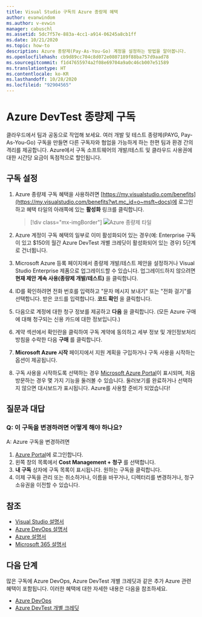 ```yaml
---
title: Visual Studio 구독의 Azure 종량제 혜택
author: evanwindom
ms.author: v-evwin
manager: cabuschl
ms.assetid: 5dc7f57e-883a-4cc1-a914-06245a8cb1ff
ms.date: 10/21/2020
ms.topic: how-to
description: Azure 종량제(Pay-As-You-Go) 계정을 설정하는 방법을 알아봅니다.
ms.openlocfilehash: cb9d89cc704c8d072e0807189f88ba757d9aad78
ms.sourcegitcommit: f1d47655974a2f08e69704a9a0c46cb007e51589
ms.translationtype: HT
ms.contentlocale: ko-KR
ms.lasthandoff: 10/28/2020
ms.locfileid: "92904565"
---
```

# <a name="azure-devtest-pay-as-you-go-subscriptions"></a>Azure DevTest 종량제 구독
클라우드에서 팀과 공동으로 작업해 보세요.  여러 개발 및 테스트 종량제(PAYG, Pay-As-You-Go) 구독을 만들면 다른 구독자와 협업을 가능하게 하는 한편 팀과 환경 간의 격리를 제공합니다.  Azure에서 구독 소프트웨어의 개발/테스트 및 클라우드 사용권에 대한 시간당 요금이 독점적으로 할인됩니다.

## <a name="set-up-a-subscription"></a>구독 설정
1. Azure 종량제 구독 혜택을 사용하려면 [https://my.visualstudio.com/benefits](https://my.visualstudio.com/benefits?wt.mc_id=o~msft~docs)에 로그인하고 혜택 타일의 아래쪽에 있는 **활성화** 링크를 클릭합니다.
   > [!div class="mx-imgBorder"]
   > ![Azure 종량제 타일](_img/vs-azure-payg/vs-azure-payg-tile.png "시작하려면 DevTest 종량제 구독 타일에서 '활성화'를 클릭합니다.")

2. Azure 계정이 구독 혜택의 일부로 이미 활성화되어 있는 경우(예: Enterprise 구독이 있고 $150의 월간 Azure DevTest 개별 크레딧이 활성화되어 있는 경우) 5단계로 건너뜁니다.

3. Microsoft Azure 등록 페이지에서 종량제 개발/테스트 제안을 설정하거나 Visual Studio Enterprise 제품으로 업그레이드할 수 있습니다.  업그레이드하지 않으려면 **현재 제안 계속 사용(종량제 개발/테스트)** 을 클릭합니다.

4. ID를 확인하려면 전화 번호를 입력하고 "문자 메시지 보내기" 또는 "전화 걸기"를 선택합니다.  받은 코드를 입력합니다.  **코드 확인** 을 클릭합니다.

5. 다음으로 계정에 대한 청구 정보를 제공하고 **다음** 을 클릭합니다.  (모든 Azure 구매에 대해 청구되는 신용 카드에 대한 정보입니다.)

6. 계약 섹션에서 확인란을 클릭하여 구독 계약에 동의하고 세부 정보 및 개인정보처리방침을 수락한 다음 **구매** 를 클릭합니다.

7. **Microsoft Azure 시작** 페이지에서 지원 계획을 구입하거나 구독 사용을 시작하는 옵션이 제공됩니다.

8. 구독 사용을 시작하도록 선택하는 경우 [Microsoft Azure Portal](https://portal.azure.com)이 표시되며, 처음 방문하는 경우 몇 가지 기능을 둘러볼 수 있습니다.  둘러보기를 완료하거나 선택하지 않으면 대시보드가 표시됩니다.  Azure를 사용할 준비가 되었습니다!

## <a name="frequently-asked-questions"></a>질문과 대답
### <a name="q--what-if-i-want-to-make-changes-to-this-subscription"></a>Q:  이 구독을 변경하려면 어떻게 해야 하나요?
A: Azure 구독을 변경하려면
1. [Azure Portal](https://portal.azure.com)에 로그인합니다.
2. 왼쪽 창의 목록에서 **Cost Management + 청구** 를 선택합니다.
3. **내 구독** 상자에 구독 목록이 표시됩니다. 원하는 구독을 클릭합니다.
4. 이제 구독을 관리 또는 취소하거나, 이름을 바꾸거나, 디렉터리를 변경하거나, 청구 소유권을 이전할 수 있습니다.

## <a name="see-also"></a>참조
- [Visual Studio 설명서](/visualstudio/)
- [Azure DevOps 설명서](/azure/devops/)
- [Azure 설명서](/azure/)
- [Microsoft 365 설명서](/microsoft-365/)

## <a name="next-steps"></a>다음 단계
많은 구독에 Azure DevOps, Azure DevTest 개별 크레딧과 같은 추가 Azure 관련 혜택이 포함됩니다.  이러한 혜택에 대한 자세한 내용은 다음을 참조하세요.
- [Azure DevOps](vs-azure-devops.md)
- [Azure DevTest 개별 크레딧](vs-azure.md)